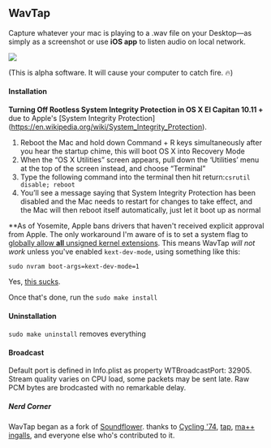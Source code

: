## WavTap

Capture whatever your mac is playing to a .wav file on your Desktop—as simply as a screenshot or use **iOS app** to listen audio on local network. 

![](screenshot.png)

(This is alpha software. It will cause your computer to catch fire. 🔥)

#### Installation

**Turning Off Rootless System Integrity Protection in OS X El Capitan 10.11 +** due to Apple's [System Integrity Protection] (https://en.wikipedia.org/wiki/System_Integrity_Protection). 

1. Reboot the Mac and hold down Command + R keys simultaneously after you hear the startup chime, this will boot OS X into Recovery Mode
2. When the “OS X Utilities” screen appears, pull down the ‘Utilities’ menu at the top of the screen instead, and choose “Terminal”
3. Type the following command into the terminal then hit return:`csrutil disable; reboot`
4. You’ll see a message saying that System Integrity Protection has been disabled and the Mac needs to restart for changes to take effect, and the Mac will then reboot itself automatically, just let it boot up as normal


**As of Yosemite, Apple bans drivers that haven't received explicit approval from Apple. The only workaround I'm aware of is to set a system flag to [globally allow **all** unsigned kernel extensions](http://apple.stackexchange.com/questions/163059/how-can-i-disable-kext-signing-in-mac-os-x-10-10-yosemite). This means WavTap *will not work* unless you've enabled `kext-dev-mode`, using something like this:

`
sudo nvram boot-args=kext-dev-mode=1
`

Yes, [this sucks](https://www.gnu.org/philosophy/can-you-trust.html).

Once that's done, run the
`
sudo make install
`

#### Uninstallation

`sudo make uninstall` removes everything

#### Broadcast

Default port is defined in Info.plist as property WTBroadcastPort: 32905. Stream quality varies on CPU load, some packets may be sent late. Raw PCM bytes are brodcasted with no remarkable delay. 

##### Nerd Corner

WavTap began as a fork of [Soundflower](https://github.com/Cycling74/Soundflower). thanks to [Cycling '74](http://cycling74.com), [tap](http://github.com/tap), [ma++ ingalls](http://sfsound.org/matt.html), and everyone else who's contributed to it.
